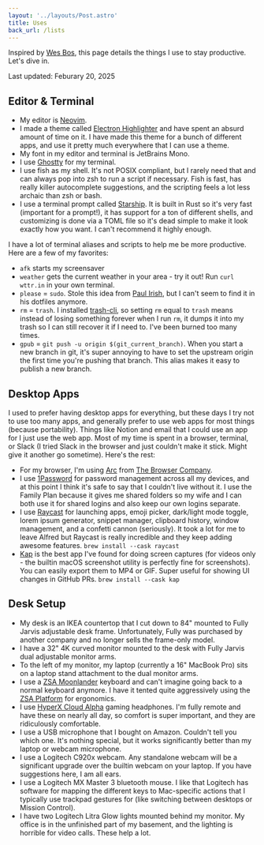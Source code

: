 ```yaml
---
layout: '../layouts/Post.astro'
title: Uses
back_url: /lists
---
```


Inspired by [Wes Bos](https://wesbos.com/uses/), this page details the things I use to stay productive. Let's dive in.

Last updated: Feburary 20, 2025

## Editor & Terminal

- My editor is [Neovim](https://github.com/neovim/neovim). 
- I made a theme called [Electron Highlighter](https://electron-highlighter.github.io) and have spent an absurd amount of time on it. I have made this theme for a bunch of different apps, and use it pretty much everywhere that I can use a theme.
- My font in my editor and terminal is JetBrains Mono.
- I use [Ghostty](https://ghostty.org) for my terminal.
- I use fish as my shell. It's not POSIX compliant, but I rarely need that and can always pop into zsh to run a script if necessary. Fish is fast, has really killer autocomplete suggestions, and the scripting feels a lot less archaic than zsh or bash.
- I use a terminal prompt called [Starship](https://starship.rs). It is built in Rust so it's very fast (important for a prompt!), it has support for a ton of different shells, and customizing is done via a TOML file so it's dead simple to make it look exactly how you want. I can't recommend it highly enough.

I have a lot of terminal aliases and scripts to help me be more
productive. Here are a few of my favorites:

- `afk` starts my screensaver
- `weather` gets the current weather in your area - try it out! Run `curl wttr.in` in your own terminal.
- `please` = `sudo`. Stole this idea from [Paul Irish](https://github.com/paulirish/dotfiles), but I can't seem to find it in his dotfiles anymore.
- `rm` = `trash`. I installed [trash-cli](https://github.com/sindresorhus/trash-cli), so setting `rm` equal to `trash` means instead of losing something forever when I run `rm`, it dumps it into my trash so I can still recover it if I need to. I've been burned too many times.
- `gpub` = `git push -u origin $(git_current_branch)`. When you start a new branch in git, it's super annoying to have to set the upstream origin the first time you're pushing that branch. This alias makes it easy to publish a new branch.

## Desktop Apps

I used to prefer having desktop apps for everything, but these days I try not to use too many apps, and generally prefer to use web apps for most things (because portability). Things like Notion and email that I could use an app for I just use the web app. Most of my time is spent in a browser, terminal, or Slack (I tried Slack in the browser and just couldn't make it stick. Might give it another go sometime). Here's the rest:

- For my browser, I'm using [Arc](https://arc.net) from [The Browser Company](https://thebrowser.company).
- I use [1Password](https://1password.com) for password management across all my devices, and at this point I think it's safe to say that I couldn't live without it. I use the Family Plan because it gives me shared folders so my wife and I can both use it for shared logins and also keep our own logins separate.
- I use [Raycast](https://raycast.com) for launching apps, emoji picker, dark/light mode toggle, lorem ipsum generator, snippet manager, clipboard history, window management, and a confetti cannon (seriously). It took a lot for me to leave Alfred but Raycast is really incredible and they keep adding awesome features. `brew install --cask raycast`
- [Kap](https://getkap.co) is the best app I've found for doing screen captures (for videos only - the builtin macOS screenshot utility is perfectly fine for screenshots). You can easily export them to MP4 or GIF. Super useful for showing UI changes in GitHub PRs. `brew install --cask kap`

## Desk Setup

- My desk is an IKEA countertop that I cut down to 84" mounted to Fully Jarvis adjustable desk frame. Unfortunately, Fully was purchased by another company and no longer sells the frame-only model.
- I have a 32" 4K curved monitor mounted to the desk with Fully Jarvis dual adjustable monitor arms.
- To the left of my monitor, my laptop (currently a 16" MacBook Pro) sits on a laptop stand attachment to the dual monitor arms.
- I use a [ZSA Moonlander](https://zsa.io/moonlander) keyboard and can't imagine going back to a normal keyboard anymore. I have it tented quite aggressively using the [ZSA Platform](https://www.zsa.io/moonlander/platform) for ergonomics.
- I use [HyperX Cloud Alpha](https://smile.amazon.com/gp/product/B074NBSF9N/ref=ppx_yo_dt_b_search_asin_title?ie=UTF8) gaming headphones. I'm fully remote and have these on nearly all day, so comfort is super important, and they are ridiculously comfortable.
- I use a USB microphone that I bought on Amazon. Couldn't tell you which one. It's nothing special, but it works significantly better than my laptop or webcam microphone.
- I use a Logitech C920x webcam. Any standalone webcam will be a significant upgrade over the builtin webcam on your laptop. If you have suggestions here, I am all ears.
- I use a Logitech MX Master 3 bluetooth mouse. I like that Logitech has software for mapping the different keys to Mac-specific actions that I typically use trackpad gestures for (like switching between desktops or Mission Control).
- I have two Logitech Litra Glow lights mounted behind my monitor. My office is in the unfinished part of my basement, and the lighting is horrible for video calls. These help a lot.

